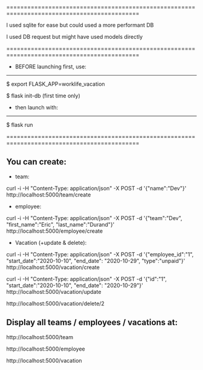 
============================================================================================

I used sqlite for ease but could used a more performant DB

I used DB request but might have used models directly

============================================================================================

* BEFORE launching first, use:
-----------------------------
$ export FLASK_APP=worklife_vacation

$ flask init-db           (first time only)

* then launch with:
------------------
$ flask run

============================================================================================

You can create:
--------------
 - team:

curl -i -H "Content-Type: application/json" -X POST -d '{"name":"Dev"}' http://localhost:5000/team/create

 - employee:

curl -i -H "Content-Type: application/json" -X POST -d '{"team":"Dev", "first_name":"Eric", "last_name":"Durand"}' http://localhost:5000/employee/create

- Vacation (+update & delete):

curl -i -H "Content-Type: application/json" -X POST -d '{"employee_id":"1", "start_date":"2020-10-10", "end_date": "2020-10-29", "type":"unpaid"}' http://localhost:5000/vacation/create

curl -i -H "Content-Type: application/json" -X POST -d '{"id":"1", "start_date":"2020-10-10", "end_date": "2020-10-29"}' http://localhost:5000/vacation/update

http://localhost:5000/vacation/delete/2


Display all teams / employees / vacations at:
------------------------------------------
http://localhost:5000/team

http://localhost:5000/employee

http://localhost:5000/vacation


